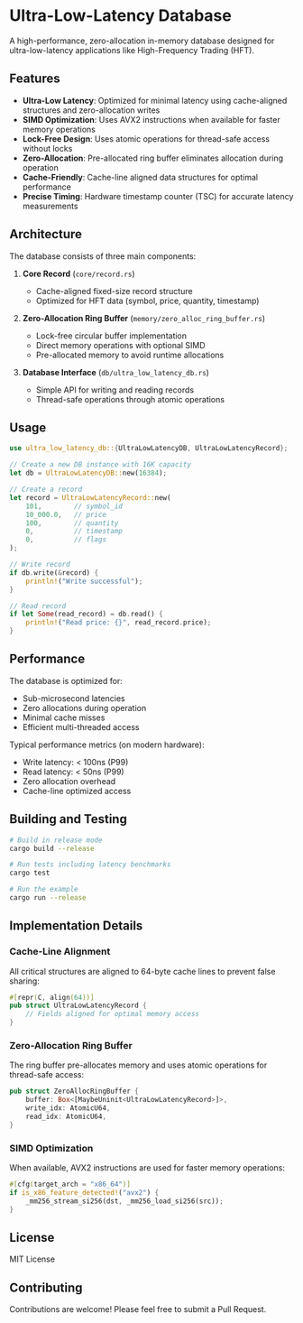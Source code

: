 # Ultra-Low-Latency Database

A high-performance, zero-allocation in-memory database designed for ultra-low-latency applications like High-Frequency Trading (HFT).

## Features

- **Ultra-Low Latency**: Optimized for minimal latency using cache-aligned structures and zero-allocation writes
- **SIMD Optimization**: Uses AVX2 instructions when available for faster memory operations
- **Lock-Free Design**: Uses atomic operations for thread-safe access without locks
- **Zero-Allocation**: Pre-allocated ring buffer eliminates allocation during operation
- **Cache-Friendly**: Cache-line aligned data structures for optimal performance
- **Precise Timing**: Hardware timestamp counter (TSC) for accurate latency measurements

## Architecture

The database consists of three main components:

1. **Core Record** (`core/record.rs`)
   - Cache-aligned fixed-size record structure
   - Optimized for HFT data (symbol, price, quantity, timestamp)

2. **Zero-Allocation Ring Buffer** (`memory/zero_alloc_ring_buffer.rs`)
   - Lock-free circular buffer implementation
   - Direct memory operations with optional SIMD
   - Pre-allocated memory to avoid runtime allocations

3. **Database Interface** (`db/ultra_low_latency_db.rs`)
   - Simple API for writing and reading records
   - Thread-safe operations through atomic operations

## Usage

```rust
use ultra_low_latency_db::{UltraLowLatencyDB, UltraLowLatencyRecord};

// Create a new DB instance with 16K capacity
let db = UltraLowLatencyDB::new(16384);

// Create a record
let record = UltraLowLatencyRecord::new(
    101,        // symbol_id
    10_000.0,   // price
    100,        // quantity
    0,          // timestamp
    0,          // flags
);

// Write record
if db.write(&record) {
    println!("Write successful");
}

// Read record
if let Some(read_record) = db.read() {
    println!("Read price: {}", read_record.price);
}
```

## Performance

The database is optimized for:
- Sub-microsecond latencies
- Zero allocations during operation
- Minimal cache misses
- Efficient multi-threaded access

Typical performance metrics (on modern hardware):
- Write latency: < 100ns (P99)
- Read latency: < 50ns (P99)
- Zero allocation overhead
- Cache-line optimized access

## Building and Testing

```bash
# Build in release mode
cargo build --release

# Run tests including latency benchmarks
cargo test

# Run the example
cargo run --release
```

## Implementation Details

### Cache-Line Alignment

All critical structures are aligned to 64-byte cache lines to prevent false sharing:

```rust
#[repr(C, align(64))]
pub struct UltraLowLatencyRecord {
    // Fields aligned for optimal memory access
}
```

### Zero-Allocation Ring Buffer

The ring buffer pre-allocates memory and uses atomic operations for thread-safe access:

```rust
pub struct ZeroAllocRingBuffer {
    buffer: Box<[MaybeUninit<UltraLowLatencyRecord>]>,
    write_idx: AtomicU64,
    read_idx: AtomicU64,
}
```

### SIMD Optimization

When available, AVX2 instructions are used for faster memory operations:

```rust
#[cfg(target_arch = "x86_64")]
if is_x86_feature_detected!("avx2") {
    _mm256_stream_si256(dst, _mm256_load_si256(src));
}
```

## License

MIT License

## Contributing

Contributions are welcome! Please feel free to submit a Pull Request. 
 